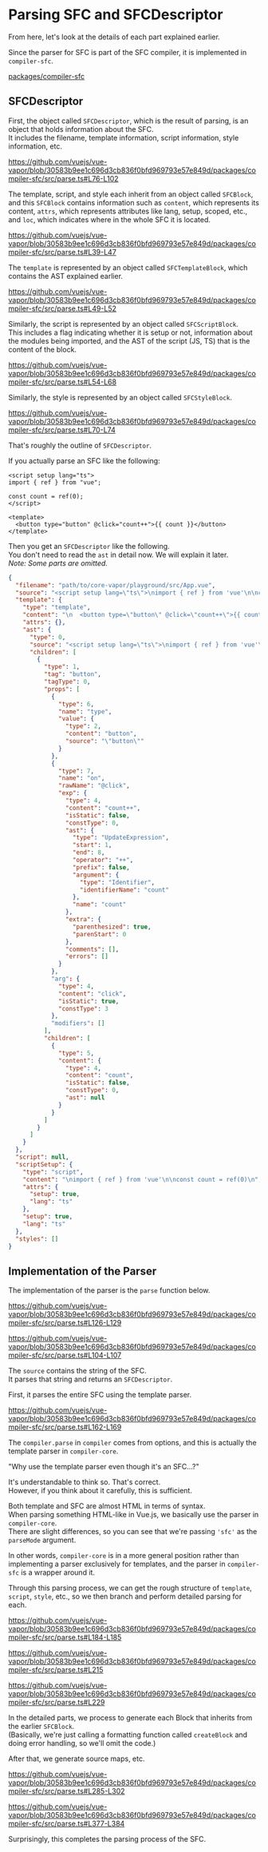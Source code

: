 # Parsing SFC and SFCDescriptor

From here, let's look at the details of each part explained earlier.

Since the parser for SFC is part of the SFC compiler, it is implemented in `compiler-sfc`.

[packages/compiler-sfc](https://github.com/vuejs/vue-vapor/tree/30583b9ee1c696d3cb836f0bfd969793e57e849d/packages/compiler-sfc)

## SFCDescriptor

First, the object called `SFCDescriptor`, which is the result of parsing, is an object that holds information about the SFC. \
It includes the filename, template information, script information, style information, etc.

https://github.com/vuejs/vue-vapor/blob/30583b9ee1c696d3cb836f0bfd969793e57e849d/packages/compiler-sfc/src/parse.ts#L76-L102

The template, script, and style each inherit from an object called `SFCBlock`, and this `SFCBlock` contains information such as `content`, which represents its content, `attrs`, which represents attributes like lang, setup, scoped, etc., and `loc`, which indicates where in the whole SFC it is located.

https://github.com/vuejs/vue-vapor/blob/30583b9ee1c696d3cb836f0bfd969793e57e849d/packages/compiler-sfc/src/parse.ts#L39-L47

The `template` is represented by an object called `SFCTemplateBlock`, which contains the AST explained earlier.

https://github.com/vuejs/vue-vapor/blob/30583b9ee1c696d3cb836f0bfd969793e57e849d/packages/compiler-sfc/src/parse.ts#L49-L52

Similarly, the script is represented by an object called `SFCScriptBlock`. \
This includes a flag indicating whether it is setup or not, information about the modules being imported, and the AST of the script (JS, TS) that is the content of the block.

https://github.com/vuejs/vue-vapor/blob/30583b9ee1c696d3cb836f0bfd969793e57e849d/packages/compiler-sfc/src/parse.ts#L54-L68

Similarly, the style is represented by an object called `SFCStyleBlock`.

https://github.com/vuejs/vue-vapor/blob/30583b9ee1c696d3cb836f0bfd969793e57e849d/packages/compiler-sfc/src/parse.ts#L70-L74

That's roughly the outline of `SFCDescriptor`.

If you actually parse an SFC like the following:

```vue
<script setup lang="ts">
import { ref } from "vue";

const count = ref(0);
</script>

<template>
  <button type="button" @click="count++">{{ count }}</button>
</template>
```

Then you get an `SFCDescriptor` like the following. \
You don't need to read the `ast` in detail now. We will explain it later. \
_Note: Some parts are omitted._

```json
{
  "filename": "path/to/core-vapor/playground/src/App.vue",
  "source": "<script setup lang=\"ts\">\nimport { ref } from 'vue'\n\nconst count = ref(0)\n</script>\n\n<template>\n  <button type=\"button\" @click=\"count++\">{{ count }}</button>\n</template>\n",
  "template": {
    "type": "template",
    "content": "\n  <button type=\"button\" @click=\"count++\">{{ count }}</button>\n",
    "attrs": {},
    "ast": {
      "type": 0,
      "source": "<script setup lang=\"ts\">\nimport { ref } from 'vue'\n\nconst count = ref(0)\n</script>\n\n<template>\n  <button type=\"button\" @click=\"count++\">{{ count }}</button>\n</template>\n",
      "children": [
        {
          "type": 1,
          "tag": "button",
          "tagType": 0,
          "props": [
            {
              "type": 6,
              "name": "type",
              "value": {
                "type": 2,
                "content": "button",
                "source": "\"button\""
              }
            },
            {
              "type": 7,
              "name": "on",
              "rawName": "@click",
              "exp": {
                "type": 4,
                "content": "count++",
                "isStatic": false,
                "constType": 0,
                "ast": {
                  "type": "UpdateExpression",
                  "start": 1,
                  "end": 8,
                  "operator": "++",
                  "prefix": false,
                  "argument": {
                    "type": "Identifier",
                    "identifierName": "count"
                  },
                  "name": "count"
                },
                "extra": {
                  "parenthesized": true,
                  "parenStart": 0
                },
                "comments": [],
                "errors": []
              }
            },
            "arg": {
              "type": 4,
              "content": "click",
              "isStatic": true,
              "constType": 3
            },
            "modifiers": []
          ],
          "children": [
            {
              "type": 5,
              "content": {
                "type": 4,
                "content": "count",
                "isStatic": false,
                "constType": 0,
                "ast": null
              }
            }
          ]
        }
      ]
    }
  },
  "script": null,
  "scriptSetup": {
    "type": "script",
    "content": "\nimport { ref } from 'vue'\n\nconst count = ref(0)\n",
    "attrs": {
      "setup": true,
      "lang": "ts"
    },
    "setup": true,
    "lang": "ts"
  },
  "styles": []
}
```

## Implementation of the Parser

The implementation of the parser is the `parse` function below.

https://github.com/vuejs/vue-vapor/blob/30583b9ee1c696d3cb836f0bfd969793e57e849d/packages/compiler-sfc/src/parse.ts#L126-L129

https://github.com/vuejs/vue-vapor/blob/30583b9ee1c696d3cb836f0bfd969793e57e849d/packages/compiler-sfc/src/parse.ts#L104-L107

The `source` contains the string of the SFC. \
It parses that string and returns an `SFCDescriptor`.

First, it parses the entire SFC using the template parser.

https://github.com/vuejs/vue-vapor/blob/30583b9ee1c696d3cb836f0bfd969793e57e849d/packages/compiler-sfc/src/parse.ts#L162-L169

The `compiler.parse` in `compiler` comes from options, and this is actually the template parser in `compiler-core`.

"Why use the template parser even though it's an SFC...?"

It's understandable to think so. That's correct. \
However, if you think about it carefully, this is sufficient.

Both template and SFC are almost HTML in terms of syntax. \
When parsing something HTML-like in Vue.js, we basically use the parser in `compiler-core`. \
There are slight differences, so you can see that we're passing `'sfc'` as the `parseMode` argument.

In other words, `compiler-core` is in a more general position rather than implementing a parser exclusively for templates, and the parser in `compiler-sfc` is a wrapper around it.

Through this parsing process, we can get the rough structure of `template`, `script`, `style`, etc., so we then branch and perform detailed parsing for each.

https://github.com/vuejs/vue-vapor/blob/30583b9ee1c696d3cb836f0bfd969793e57e849d/packages/compiler-sfc/src/parse.ts#L184-L185

https://github.com/vuejs/vue-vapor/blob/30583b9ee1c696d3cb836f0bfd969793e57e849d/packages/compiler-sfc/src/parse.ts#L215

https://github.com/vuejs/vue-vapor/blob/30583b9ee1c696d3cb836f0bfd969793e57e849d/packages/compiler-sfc/src/parse.ts#L229

In the detailed parts, we process to generate each Block that inherits from the earlier `SFCBlock`. \
(Basically, we're just calling a formatting function called `createBlock` and doing error handling, so we'll omit the code.)

After that, we generate source maps, etc.

https://github.com/vuejs/vue-vapor/blob/30583b9ee1c696d3cb836f0bfd969793e57e849d/packages/compiler-sfc/src/parse.ts#L285-L302

https://github.com/vuejs/vue-vapor/blob/30583b9ee1c696d3cb836f0bfd969793e57e849d/packages/compiler-sfc/src/parse.ts#L377-L384

Surprisingly, this completes the parsing process of the SFC.
